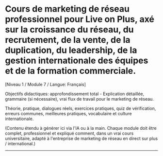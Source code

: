 # Cours de marketing de réseau professionnel pour Live on Plus, axé sur la croissance du réseau, du recrutement, de la vente, de la duplication, du leadership, de la gestion internationale des équipes et de la formation commerciale.


[Niveau 1 / Module 7 / Langue: Français]

Objectifs didactiques: approfondissement total - Explication détaillée, grammaire (si nécessaire), vrai flux de travail pour le marketing de réseau.

Théorie, pratique, dialogues réels, exercices pratiques, quiz de vérification, erreurs communes, meilleures pratiques, vocabulaire et culture internationale.


(Contenu étendu à générer ici via l'IA ou à la main. Chaque module doit être complet, professionnel et expliqué comment, dans un vrai cours universitaire, adapté à l'entreprise de marketing de réseau en direct sur plus / international.)

---